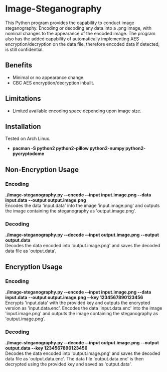 # Image-Steganography

This Python program provides the capability to conduct image steganography. Encoding or decoding any data into a .png image, with nominal changes to the appearance of the encoded image. The program also has the added capability of automatically implementing AES encryption/decryption on the data file, therefore encoded data if detected, is still confidential.

## Benefits
<ul>
  <li>Minimal or no appearance change.</li>
  <li>CBC AES encryption/decryption inbuilt.</li>
</ul>

## Limitations
<ul>
  <li>Limited available encoding space depending upon image size.</li>
</ul>

## Installation
Tested on Arch Linux. 
<ul>
  <li><b>pacman -S python2 python2-pillow python2-numpy python2-pycryptodome</b></li> 
</ul>

## Non-Encryption Usage

### Encoding
<b>./image-steganography.py --encode --input input.image.png --data input.data --output output.image.png</b> 
<br />
Encodes the data 'input.data' into the image 'input.image.png' and outputs the image containing the steganography as 'output.image.png'.

### Decoding
<b>./image-steganography.py --decode --input output.image.png  --output output.data</b> 
<br /> 
Decodes the data encoded into 'output.image.png' and saves the decoded data file as 'output.data'.

## Encryption Usage

### Encoding
<b>./image-steganography.py --encode --input input.image.png --data input.data --output output.image.png --key 1234567890123456</b>
<br /> 
Encrypts 'input.data' with the provided key and outputs the encrypted version as 'input.data.enc'. Encodes the data 'input.data.enc' into the image 'input.image.png' and outputs the image containing the steganography as 'output.image.png'.

### Decoding
<b>./image-steganography.py --decode --input output.image.png  --output output.data --key 1234567890123456</b>
<br /> 
Decodes the data encoded into 'output.image.png' and saves the decoded data file as 'output.data.enc'. The data file 'output.data.enc' is then decrypted using the provided key and saved as 'output.data'.


